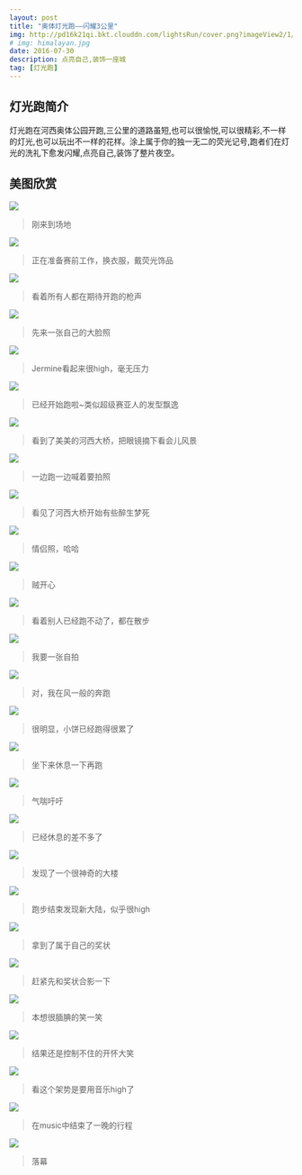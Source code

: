 ```yaml
---
layout: post
title: "奥体灯光跑——闪耀3公里"
img: http://pd16k21qi.bkt.clouddn.com/lightsRun/cover.png?imageView2/1/w/690/h/400
# img: himalayan.jpg
date: 2016-07-30
description: 点亮自己,装饰一座城 
tag: [灯光跑]
---
```

## 灯光跑简介

灯光跑在河西奥体公园开跑,三公里的道路虽短,也可以很愉悦,可以很精彩,不一样的灯光,也可以玩出不一样的花样。涂上属于你的独一无二的荧光记号,跑者们在灯光的洗礼下愈发闪耀,点亮自己,装饰了整片夜空。  

## 美图欣赏
![](http://pd16k21qi.bkt.clouddn.com/lightsRun/20160730_204111.jpg?imageView2/1/w/690/600)
> 刚来到场地


![](http://pd16k21qi.bkt.clouddn.com/lightsRun/20160730_195948.jpg?imageView2/1/w/690/600)
> 正在准备赛前工作，换衣服，戴荧光饰品


![](http://pd16k21qi.bkt.clouddn.com/lightsRun/20160730_200026.jpg?imageView2/1/w/690/600)
> 看着所有人都在期待开跑的枪声


![](http://pd16k21qi.bkt.clouddn.com/lightsRun/20160730_200619.jpg?imageView2/1/w/690/600)
> 先来一张自己的大脸照


![](http://pd16k21qi.bkt.clouddn.com/lightsRun/20160730_200656.jpg?imageView2/1/w/690/600)
> Jermine看起来很high，毫无压力


![](http://pd16k21qi.bkt.clouddn.com/lightsRun/20160730_200946.jpg?imageView2/1/w/690/600)
> 已经开始跑啦~类似超级赛亚人的发型飘逸


![](http://pd16k21qi.bkt.clouddn.com/lightsRun/20160730_201431.jpg?imageView2/1/w/690/600)
> 看到了美美的河西大桥，把眼镜摘下看会儿风景


![](http://pd16k21qi.bkt.clouddn.com/lightsRun/20160730_201038.jpg?imageView2/1/w/690/600)
> 一边跑一边喊着要拍照


![](http://pd16k21qi.bkt.clouddn.com/lightsRun/20160730_201449.jpg?imageView2/1/w/690/600)
> 看见了河西大桥开始有些醉生梦死


![](http://pd16k21qi.bkt.clouddn.com/lightsRun/20160730_204836.jpg?imageView2/1/w/690/600)
> 情侣照，哈哈


![](http://pd16k21qi.bkt.clouddn.com/lightsRun/20160730_200703.jpg?imageView2/1/w/690/600)
> 贼开心


![](http://pd16k21qi.bkt.clouddn.com/lightsRun/20160730_201206.jpg?imageView2/1/w/690/600)
> 看着别人已经跑不动了，都在散步


![](http://pd16k21qi.bkt.clouddn.com/lightsRun/20160730_202301.jpg?imageView2/1/w/690/600)
> 我要一张自拍


![](http://pd16k21qi.bkt.clouddn.com/lightsRun/20160730_203243.jpg?imageView2/1/w/690/600)
> 对，我在风一般的奔跑


![](http://pd16k21qi.bkt.clouddn.com/lightsRun/20160730_201450.jpg?imageView2/1/w/690/600)
> 很明显，小饼已经跑得很累了


![](http://pd16k21qi.bkt.clouddn.com/lightsRun/20160730_202245.jpg?imageView2/1/w/690/600)
> 坐下来休息一下再跑


![](http://pd16k21qi.bkt.clouddn.com/lightsRun/20160730_202817.jpg?imageView2/1/w/690/600)
> 气喘吁吁


![](http://pd16k21qi.bkt.clouddn.com/lightsRun/20160730_202251.jpg?imageView2/1/w/690/600)
> 已经休息的差不多了


![](http://pd16k21qi.bkt.clouddn.com/lightsRun/20160730_203823.jpg?imageView2/1/w/690/600)
> 发现了一个很神奇的大楼


![](http://pd16k21qi.bkt.clouddn.com/lightsRun/20160730_204116.jpg?imageView2/1/w/690/600)
> 跑步结束发现新大陆，似乎很high


![](http://pd16k21qi.bkt.clouddn.com/lightsRun/20160730_204325.jpg?imageView2/1/w/690/600)
> 拿到了属于自己的奖状


![](http://pd16k21qi.bkt.clouddn.com/lightsRun/20160730_204341.jpg?imageView2/1/w/690/600)
> 赶紧先和奖状合影一下


![](http://pd16k21qi.bkt.clouddn.com/lightsRun/20160730_210036.jpg?imageView2/1/w/690/600)
> 本想很腼腆的笑一笑


![](http://pd16k21qi.bkt.clouddn.com/lightsRun/20160730_210041.jpg?imageView2/1/w/690/600)
> 结果还是控制不住的开怀大笑


![](http://pd16k21qi.bkt.clouddn.com/lightsRun/20160730_204706.jpg?imageView2/1/w/690/600)
> 看这个架势是要用音乐high了


![](http://pd16k21qi.bkt.clouddn.com/lightsRun/20160730_205014.jpg?imageView2/1/w/690/600)
> 在music中结束了一晚的行程


![](http://pd16k21qi.bkt.clouddn.com/lightsRun/20160730_212318.jpg?imageView2/1/w/690/600)
> 落幕


